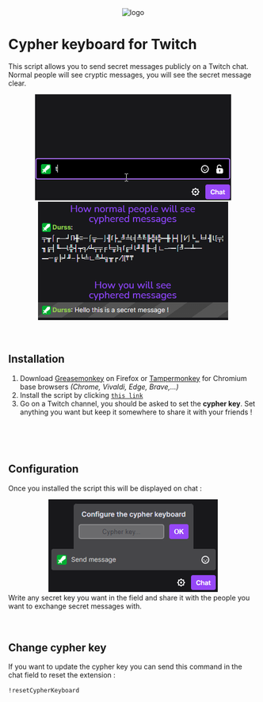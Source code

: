 
<div align="center"><img src="https://durss.github.io/TwitchCypherKeyboard/share_small.png?v=1" alt="logo" /></div>

# Cypher keyboard for Twitch
This script allows you to send secret messages publicly on a Twitch chat.\
Normal people will see cryptic messages, you will see the secret message clear.

<div align="center"><img src="demo.gif" alt="demo" /></div>

<div align="center"><img src="example.png" alt="config" /></div>
<br>
<br>

## Installation

1. Download [Greasemonkey](https://addons.mozilla.org/fr/firefox/addon/greasemonkey/) on Firefox or [Tampermonkey](https://chrome.google.com/webstore/detail/tampermonkey/dhdgffkkebhmkfjojejmpbldmpobfkfo) for Chromium base browsers *(Chrome, Vivaldi, Edge, Brave,...)*
2. Install the script by clicking [`this link`](https://github.com/Durss/TwitchCypherKeyboard/raw/main/twitchCyperKeyboard.user.js)
3. Go on a Twitch channel, you should be asked to set the **cypher key**. Set anything you want but keep it somewhere to share it with your friends !
<br>
<br>
<br>

## Configuration
Once you installed the script this will be displayed on chat :
<div align="center"><img src="config.png" alt="config" /></div>
Write any secret key you want in the field and share it with the people you want to exchange secret messages with.
<br>
<br>
<br>

## Change cypher key
If you want to update the cypher key you can send this command in the chat field to reset the extension :
```
!resetCypherKeyboard
```
